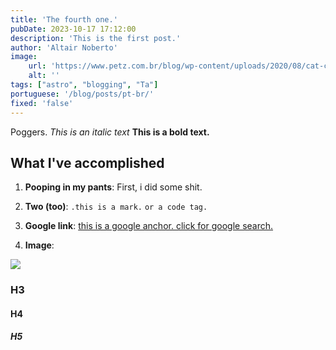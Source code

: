 ```yaml
---
title: 'The fourth one.'
pubDate: 2023-10-17 17:12:00
description: 'This is the first post.'
author: 'Altair Noberto'
image:
    url: 'https://www.petz.com.br/blog/wp-content/uploads/2020/08/cat-cafe-pet.jpg'
    alt: ''
tags: ["astro", "blogging", "Ta"]
portuguese: '/blog/posts/pt-br/'
fixed: 'false'
---
```


Poggers. _This is an italic text_ **This is a bold text.**

## What I've accomplished

1. **Pooping in my pants**: First, i did some shit.

2. **Two (too)**: `.this is a mark.` `or a code tag.`

3. **Google link**: <a href="https://www.youtube.com/watch?v=dQw4w9WgXcQ" target="_blank">this is a google anchor. click for google search.</a>

4. **Image**: 
<img src="https://www.petz.com.br/blog/wp-content/uploads/2020/08/cat-cafe-pet.jpg" attr="Image 1 - A cute cat looking to nowhere"/>

### H3
#### H4
##### H5